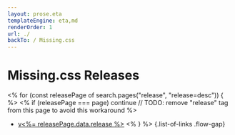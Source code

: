 ```yaml
---
layout: prose.eta
templateEngine: eta,md
renderOrder: 1
url: ./
backTo: / Missing.css
---
```


# <sub-title class="allcaps">Missing.css</sub-title> Releases

<% for (const releasePage of search.pages("release", "release=desc")) { %>
<% if (releasePage === page) continue // TODO: remove "release" tag from this page to avoid this workaround %>
 * [v<%= releasePage.data.release %>](<%= releasePage.data.url %>)
<% } %>
{.list-of-links .flow-gap}